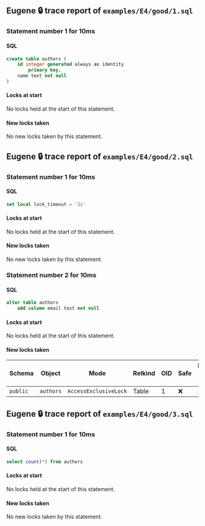 ## Eugene 🔒 trace report of `examples/E4/good/1.sql`



### Statement number 1 for 10ms

#### SQL

```sql
create table authors (
    id integer generated always as identity
        primary key,
    name text not null
)
```

#### Locks at start

No locks held at the start of this statement.

#### New locks taken

No new locks taken by this statement.



## Eugene 🔒 trace report of `examples/E4/good/2.sql`



### Statement number 1 for 10ms

#### SQL

```sql
set local lock_timeout = '2s'
```

#### Locks at start

No locks held at the start of this statement.

#### New locks taken

No new locks taken by this statement.



### Statement number 2 for 10ms

#### SQL

```sql
alter table authors
    add column email text not null
```

#### Locks at start

No locks held at the start of this statement.

#### New locks taken

| Schema | Object | Mode | Relkind | OID | Safe | Duration held (ms) |
|--------|--------|------|---------|-----|------|--------------------|
| `public` | `authors` | `AccessExclusiveLock` | Table | 1 | ❌ | 10 |



## Eugene 🔒 trace report of `examples/E4/good/3.sql`



### Statement number 1 for 10ms

#### SQL

```sql
select count(*) from authors
```

#### Locks at start

No locks held at the start of this statement.

#### New locks taken

No new locks taken by this statement.


